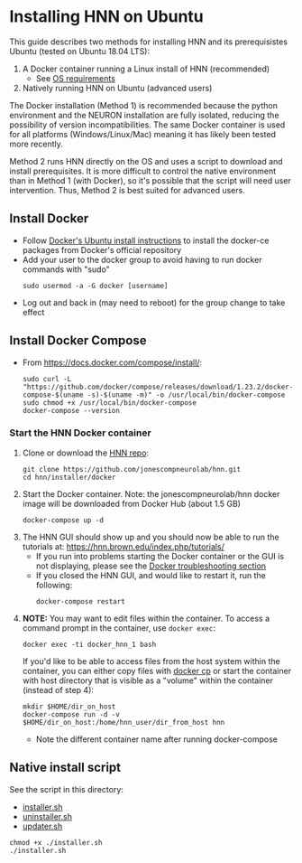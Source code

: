# Installing HNN on Ubuntu

This guide describes two methods for installing HNN and its prerequisistes Ubuntu (tested on Ubuntu 18.04 LTS):

1. A Docker container running a Linux install of HNN (recommended)
   * See [OS requirements](https://docs.docker.com/install/linux/docker-ce/ubuntu/#os-requirements)
2. Natively running HNN on Ubuntu (advanced users)

The Docker installation (Method 1) is recommended because the python environment and the NEURON installation are fully isolated, reducing the possibility of version incompatibilities. The same Docker container is used for all platforms (Windows/Linux/Mac) meaning it has likely been tested more recently.

Method 2 runs HNN directly on the OS and uses a script to download and install prerequisites. It is more difficult to control the native environment than in Method 1 (with Docker), so it's possible that the script will need user intervention. Thus, Method 2 is best suited for advanced users.

## Install Docker
* Follow [Docker's Ubuntu install instructions](https://docs.docker.com/install/linux/docker-ce/ubuntu/) to install the docker-ce packages from Docker's official repository
* Add your user to the docker group to avoid having to run docker commands with "sudo"
    ```
    sudo usermod -a -G docker [username]
    ```
* Log out and back in (may need to reboot) for the group change to take effect

## Install Docker Compose
* From https://docs.docker.com/compose/install/:
    ```
    sudo curl -L "https://github.com/docker/compose/releases/download/1.23.2/docker-compose-$(uname -s)-$(uname -m)" -o /usr/local/bin/docker-compose
    sudo chmod +x /usr/local/bin/docker-compose
    docker-compose --version
    ```

### Start the HNN Docker container
1. Clone or download the [HNN repo](https://github.com/jonescompneurolab/hnn):
    ```
    git clone https://github.com/jonescompneurolab/hnn.git
    cd hnn/installer/docker
    ```
2. Start the Docker container. Note: the jonescompneurolab/hnn docker image will be downloaded from Docker Hub (about 1.5 GB)
    ```
    docker-compose up -d
    ```    
3. The HNN GUI should show up and you should now be able to run the tutorials at: https://hnn.brown.edu/index.php/tutorials/
   * If you run into problems starting the Docker container or the GUI is not displaying, please see the [Docker troubleshooting section](../docker/README.md#Troubleshooting)
   * If you closed the HNN GUI, and would like to restart it, run the following:
      ```
      docker-compose restart
      ```
4. **NOTE:** You may want to edit files within the container. To access a command prompt in the container, use `docker exec`:
    ```
    docker exec -ti docker_hnn_1 bash
    ```
    If you'd like to be able to access files from the host system within the container, you can either copy files with [docker cp](https://docs.docker.com/engine/reference/commandline/cp/) or start the container with host directory that is visible as a "volume" within the container (instead of step 4):
    ```
    mkdir $HOME/dir_on_host
    docker-compose run -d -v $HOME/dir_on_host:/home/hnn_user/dir_from_host hnn
    ```
    * Note the different container name after running docker-compose

## Native install script

See the script in this directory:
* [installer.sh](installer.sh)
* [uninstaller.sh](uninstaller.sh)
* [updater.sh](updater.sh)


```
chmod +x ./installer.sh
./installer.sh
```